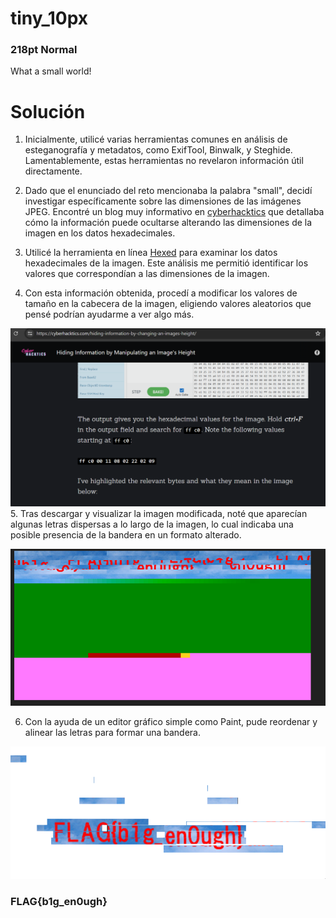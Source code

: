 # tiny_10px
### 218pt Normal

What a small world!

# Solución

1. Inicialmente, utilicé varias herramientas comunes en análisis de esteganografía y metadatos, como ExifTool, Binwalk, y Steghide. Lamentablemente, estas herramientas no revelaron información útil directamente.

2. Dado que el enunciado del reto mencionaba la palabra "small", decidí investigar específicamente sobre las dimensiones de las imágenes JPEG. Encontré un blog muy informativo en [cyberhacktics](https://cyberhacktics.com/hiding-information-by-changing-an-images-height/) que detallaba cómo la información puede ocultarse alterando las dimensiones de la imagen en los datos hexadecimales.

3. Utilicé la herramienta en línea [Hexed](https://hexed.it/) para examinar los datos hexadecimales de la imagen. Este análisis me permitió identificar los valores que correspondían a las dimensiones de la imagen.

4. Con esta información obtenida, procedí a modificar los valores de tamaño en la cabecera de la imagen, eligiendo valores aleatorios que pensé podrían ayudarme a ver algo más.

![Explicación](../../Imagenes/QqYQV8zLEx.png)
5. Tras descargar y visualizar la imagen modificada, noté que aparecían algunas letras dispersas a lo largo de la imagen, lo cual indicaba una posible presencia de la bandera en un formato alterado.

![Modificación](../../Imagenes/3O8mDlDiBb.png)

6. Con la ayuda de un editor gráfico simple como Paint, pude reordenar y alinear las letras para formar una bandera.

![Flag](../../Imagenes/CBHIA2OEKD.png)

### FLAG{b1g_en0ugh}
